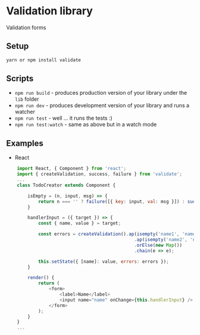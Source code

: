 # Validation library

Validation forms

## Setup

```bash
yarn or npm install validate
```

## Scripts

* `npm run build` - produces production version of your library under the `lib` folder
* `npm run dev` - produces development version of your library and runs a watcher
* `npm run test` - well ... it runs the tests :)
* `npm run test:watch` - same as above but in a watch mode

## Examples

* React

```javascript
    import React, { Component } from 'react';
    import { createValidation, success, failure } from 'validate';
    ...
    class TodoCreator extends Component {

        isEmpty = (n, input, msg) => {
            return n === '' ? failure([{ key: input, val: msg }]) : success();
        }

        handlerInput = ({ target }) => {
            const { name, value } = target;

            const errors = createValidation().ap(isempty('name1', 'name1 is empty'))
                                                .ap(isempty('name2', 'name2 is empty'))
                                                .orElse(new Map())
                                                .chain(e => e);

            this.setState({ [name]: value, errors: errors });
        }

        render() {
            return (
                <form>
                    <label>Name</label>
                    <input name="name" onChange={this.handlerInput} />
                </form>
            );
        }
    }
    ...
```
